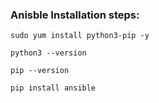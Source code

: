 ###  Anisble Installation steps:
```
sudo yum install python3-pip -y
```
```
python3 --version 
```
```
pip --version 
```
```
pip install ansible 
```

